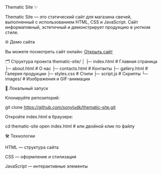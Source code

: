 Thematic Site ✨

Thematic Site — это статический сайт для магазина свечей, выполненный с использованием HTML, CSS и JavaScript. Сайт информативный, эстетичный и демонстрирует продукцию в уютном стиле.

🌐 Демо сайта

Вы можете посмотреть сайт онлайн:
[Открыть сайт
](https://sonyludk.github.io/thematic-site/)

🗂️ Структура проекта
thematic-site/
│
├─ index.html       # Главная страница
├─ about.html       # О нас
├─ contacts.html    # Контакты
├─ gallery.html     # Галерея продукции
├─ styles.css       # Стили
├─ script.js        # Скрипты
└─ images/          # Изображения и GIF-анимации

🚀 Локальный запуск

Клонируйте репозиторий:

git clone https://github.com/sonyludk/thematic-site.git


Откройте index.html в браузере:

cd thematic-site
open index.html  # или двойной клик по файлу

🛠 Технологии

HTML — структура сайта

CSS — оформление и стилизация

JavaScript — интерактивные элементы
